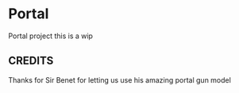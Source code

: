 # Portal
Portal project
this is  a wip

CREDITS
------------
Thanks for Sir Benet for letting us use his amazing portal gun model
